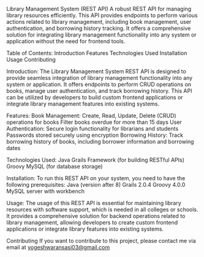 Library Management System (REST API)
A robust REST API for managing library resources efficiently. This API provides endpoints to perform various actions related to library management, including book management, user authentication, and borrowing history tracking. It offers a comprehensive solution for integrating library management functionality into any system or application without the need for frontend tools.

Table of Contents:
    Introduction
    Features
    Technologies Used
    Installation
    Usage
    Contributing
    
Introduction:
The Library Management System REST API is designed to provide seamless integration of library management functionality into any system or application. It offers endpoints to perform CRUD operations on books, manage user authentication, and track borrowing history. This API can be utilized by developers to build custom frontend applications or integrate library management features into existing systems.

Features:
Book Management:
    Create, Read, Update, Delete (CRUD) operations for books
    Filter books overdue for more than 15 days
User Authentication:
    Secure login functionality for librarians and students
    Passwords stored securely using encryption
Borrowing History:
    Track borrowing history of books, including borrower information and borrowing dates

Technologies Used:
Java
Grails Framework (for building RESTful APIs)
Groovy
MySQL (for database storage)

Installation:
To run this REST API on your system, you need to have the following prerequisites:
Java (version after 8)
Grails 2.0.4
Groovy 4.0.0
MySQL server with workbench

Usage:
The usage of this REST API is essential for maintaining library resources with software support, which is needed in all colleges or schools. It provides a comprehensive solution for backend operations related to library management, allowing developers to create custom frontend applications or integrate library features into existing systems.

Contributing
If you want to contribute to this project, please contact me via email at yogeshwaransasi03@gmail.com
